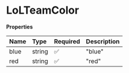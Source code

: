 # LoLTeamColor

**Properties**

| Name | Type   | Required | Description |
| :--- | :----- | :------- | :---------- |
| blue | string | ✅       | "blue"      |
| red  | string | ✅       | "red"       |

